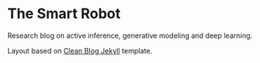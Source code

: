 # The Smart Robot

Research blog on active inference, generative modeling and deep learning. 

Layout based on [Clean Blog Jekyll](http://startbootstrap.com/template-overviews/clean-blog-jekyll/) template. 